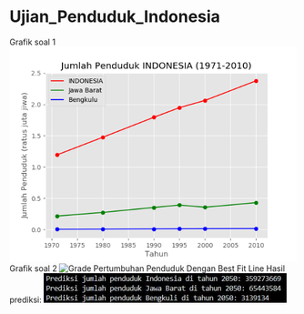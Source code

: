 # Ujian_Penduduk_Indonesia
Grafik soal 1
![Grafik Pertumbuhan Penduduk](grafik1_1.png)
Grafik soal 2
![Grade Pertumbuhan Penduduk Dengan Best Fit Line](figure1_2.png)
Hasil prediksi:
![Prediksi penduduk di tahun 2050](fig1.JPG)
